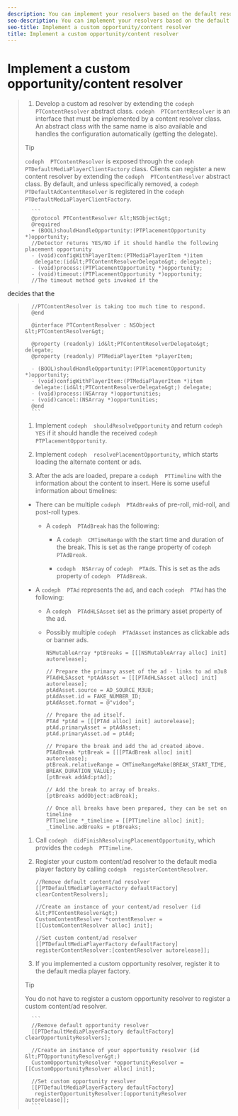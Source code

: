 ```yaml
---
description: You can implement your resolvers based on the default resolvers.
seo-description: You can implement your resolvers based on the default resolvers.
seo-title: Implement a custom opportunity/content resolver
title: Implement a custom opportunity/content resolver
---
```


# Implement a custom opportunity/content resolver



>1. Develop a custom ad resolver by extending the `codeph  PTContentResolver` abstract class.
>   `codeph  PTContentResolver` is an interface that must be implemented by a content resolver class. An abstract class with the same name is also available and handles the configuration automatically (getting the delegate).
>   >[!TIP]
>   >
>   >`codeph  PTContentResolver` is exposed through the `codeph  PTDefaultMediaPlayerClientFactory` class. Clients can register a new content resolver by extending the `codeph  PTContentResolver` abstract class. By default, and unless specifically removed, a `codeph  PTDefaultAdContentResolver` is registered in the `codeph  PTDefaultMediaPlayerClientFactory`.
>   
>       
>       ```
>       @protocol PTContentResolver &lt;NSObject&gt; 
>       @required 
>       + (BOOL)shouldHandleOpportunity:(PTPlacementOpportunity *)opportunity; 
>       //Detector returns YES/NO if it should handle the following placement opportunity 
>       - (void)configWithPlayerItem:(PTMediaPlayerItem *)item 
>        delegate:(id&lt;PTContentResolverDelegate&gt; delegate); 
>       - (void)process:(PTPlacementOpportunity *)opportunity; 
>       - (void)timeout:(PTPlacementOpportunity *)opportunity; 
>       //The timeout method gets invoked if the 
<ph conkeyref="phrases/primetime-sdk-name"></ph> decides that the 
>       //PTContentResolver is taking too much time to respond. 
>       @end 
>        
>       @interface PTContentResolver : NSObject &lt;PTContentResolver&gt; 
>        
>       @property (readonly) id&lt;PTContentResolverDelegate&gt; delegate; 
>       @property (readonly) PTMediaPlayerItem *playerItem; 
>        
>       - (BOOL)shouldHandleOpportunity:(PTPlacementOpportunity *)opportunity; 
>       - (void)configWithPlayerItem:(PTMediaPlayerItem *)item 
>        delegate:(id&lt;PTContentResolverDelegate&gt;) delegate; 
>       - (void)process:(NSArray *)opportunities; 
>       - (void)cancel:(NSArray *)opportunities; 
>       @end
>       ```
>       
>   
>1. Implement `codeph  shouldResolveOpportunity` and return `codeph  YES` if it should handle the received `codeph  PTPlacementOpportunity`.
>   
>1. Implement `codeph  resolvePlacementOpportunity`, which starts loading the alternate content or ads.
>   
>1. After the ads are loaded, prepare a `codeph  PTTimeline` with the information about the content to insert.
>   Here is some useful information about timelines:
>* There can be multiple `codeph  PTAdBreak`s of pre-roll, mid-roll, and post-roll types.
>    * A `codeph  PTAdBreak` has the following:
>        * A `codeph  CMTimeRange` with the start time and duration of the break.
>          This is set as the range property of `codeph  PTAdBreak`.
>          
>          
>        * `codeph  NSArray` of `codeph  PTAd`s.
>          This is set as the ads property of `codeph  PTAdBreak`.
>          
>          
>      
>  
>* A `codeph  PTAd` represents the ad, and each `codeph  PTAd` has the following:
>    * A `codeph  PTAdHLSAsset` set as the primary asset property of the ad.
>    * Possibly multiple `codeph  PTAdAsset` instances as clickable ads or banner ads.
>  
>   
>   
>       
>       ```
>       NSMutableArray *ptBreaks = [[[NSMutableArray alloc] init] autorelease]; 
>        
>       // Prepare the primary asset of the ad - links to ad m3u8 
>       PTAdHLSAsset *ptAdAsset = [[[PTAdHLSAsset alloc] init] autorelease]; 
>       ptAdAsset.source = AD_SOURCE_M3U8; 
>       ptAdAsset.id = FAKE_NUMBER_ID; 
>       ptAdAsset.format = @"video"; 
>        
>       // Prepare the ad itself. 
>       PTAd *ptAd = [[[PTAd alloc] init] autorelease]; 
>       ptAd.primaryAsset = ptAdAsset; 
>       ptAd.primaryAsset.ad = ptAd; 
>        
>       // Prepare the break and add the ad created above. 
>       PTAdBreak *ptBreak = [[[PTAdBreak alloc] init] autorelease]; 
>       ptBreak.relativeRange = CMTimeRangeMake(BREAK_START_TIME, BREAK_DURATION_VALUE); 
>       [ptBreak addAd:ptAd]; 
>        
>       // Add the break to array of breaks. 
>       [ptBreaks addObject:adBreak]; 
>        
>       // Once all breaks have been prepared, they can be set on timeline 
>       PTTimeline *_timeline = [[PTTimeline alloc] init]; 
>       _timeline.adBreaks = ptBreaks;
>       ```
>       
>   
>1. Call `codeph  didFinishResolvingPlacementOpportunity`, which provides the `codeph  PTTimeline`.
>   
>1. Register your custom content/ad resolver to the default media player factory by calling `codeph  registerContentResolver`.
>       
>       ```
>       //Remove default content/ad resolver 
>       [[PTDefaultMediaPlayerFactory defaultFactory] clearContentResolvers]; 
>        
>       //Create an instance of your content/ad resolver (id &lt;PTContentResolver&gt;) 
>       CustomContentResolver *contentResolver = [[CustomContentResolver alloc] init]; 
>        
>       //Set custom content/ad resolver 
>       [[PTDefaultMediaPlayerFactory defaultFactory] registerContentResolver:[contentResolver autorelease]];
>       ```
>       
>   
>1. If you implemented a custom opportunity resolver, register it to the default media player factory.
>   >[!TIP]
>   >
>   >You do not have to register a custom opportunity resolver to register a custom content/ad resolver.
>   
>       
>       ```
>       //Remove default opportunity resolver 
>       [[PTDefaultMediaPlayerFactory defaultFactory] clearOpportunityResolvers]; 
>        
>       //Create an instance of your opportunity resolver (id &lt;PTOpportunityResolver&gt;) 
>       CustomOpportunityResolver *opportunityResolver = [[CustomOpportunityResolver alloc] init]; 
>        
>       //Set custom opportunity resolver 
>       [[PTDefaultMediaPlayerFactory defaultFactory] 
>        registerOpportunityResolver:[opportunityResolver autorelease]];
>       ```
>       
>   
>   
